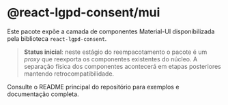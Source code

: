 # @react-lgpd-consent/mui

Este pacote expõe a camada de componentes Material-UI disponibilizada pela biblioteca `react-lgpd-consent`.

> **Status inicial**: neste estágio do reempacotamento o pacote é um _proxy_ que reexporta os componentes existentes do núcleo. A separação física dos componentes acontecerá em etapas posteriores mantendo retrocompatibilidade.

Consulte o README principal do repositório para exemplos e documentação completa.
